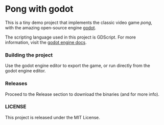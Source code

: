# Pong with godot
This is a tiny demo project that implements the classic video game *pong*, with the amazing open-source engine [godot](https://github.com/godotengine/godot).

The scripting language used in this project is GDScript. For more information, visit the [godot engine docs](https://docs.godotengine.org/).

### Building the project
Use the godot engine editor to export the game, or run directly from the godot engine editor.

### Releases
Proceed to the Release section to download the binaries (and for more info).

### LICENSE
This project is released under the MIT License.
